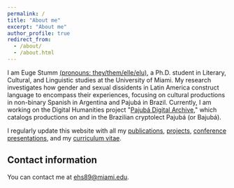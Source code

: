 ```yaml
---
permalink: /
title: "About me"
excerpt: "About me"
author_profile: true
redirect_from: 
  - /about/
  - /about.html
---
```

I am Euge Stumm [(pronouns: they/them/elle/elu)](https://studentaffairs.howard.edu/diversity-inclusion/lgbtq-resources/pronouns), a Ph.D. student in Literary, Cultural, and Linguistic studies at the University of Miami. My research investigates how gender and sexual dissidents in Latin America construct language to encompass their experiences, focusing on cultural productions in non-binary Spanish in Argentina and Pajubá in Brazil. Currently, I am working on the Digital Humanities project "[Pajubá Digital Archive](https://eugestumm.github.io/PajubaDigitalArchive/)," which catalogs productions on and in the Brazilian cryptolect Pajubá (or Bajubá).

I regularly update this website with all my [publications](https://eugestumm.github.io/publications/), [projects](https://eugestumm.github.io/projects/), [conference presentations](https://eugestumm.github.io/talks/), and my [curriculum vitae](https://eugestumm.github.io/assets/cv_euge_stumm.pdf). 

## Contact information

You can contact me at [ehs89@miami.edu](mailto:ehs89@miami.edu).
